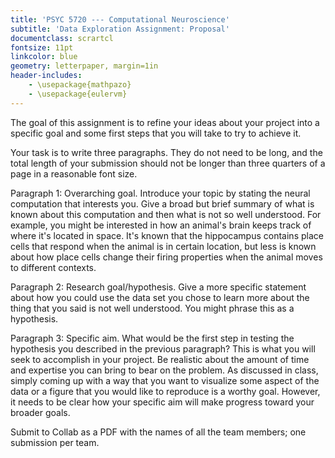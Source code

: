 ```yaml
---
title: 'PSYC 5720 --- Computational Neuroscience'
subtitle: 'Data Exploration Assignment: Proposal'
documentclass: scrartcl
fontsize: 11pt
linkcolor: blue
geometry: letterpaper, margin=1in
header-includes:
    - \usepackage{mathpazo}
    - \usepackage{eulervm}
---
```


The goal of this assignment is to refine your ideas about your project into a specific goal and some first steps that you will take to try to achieve it.

Your task is to write three paragraphs. They do not need to be long, and the total length of your submission should not be longer than three quarters of a page in a reasonable font size.

Paragraph 1: Overarching goal. Introduce your topic by stating the neural computation that interests you. Give a broad but brief summary of what is known about this computation and then what is not so well understood. For example, you might be interested in how an animal's brain keeps track of where it's located in space. It's known that the hippocampus contains place cells that respond when the animal is in certain location, but less is known about how place cells change their firing properties when the animal moves to different contexts.

Paragraph 2: Research goal/hypothesis. Give a more specific statement about how you could use the data set you chose to learn more about the thing that you said is not well understood. You might phrase this as a hypothesis.

Paragraph 3: Specific aim. What would be the first step in testing the hypothesis you described in the previous paragraph? This is what you will seek to accomplish in your project. Be realistic about the amount of time and expertise you can bring to bear on the problem. As discussed in class, simply coming up with a way that you want to visualize some aspect of the data or a figure that you would like to reproduce is a worthy goal. However, it needs to be clear how your specific aim will make progress toward your broader goals.

Submit to Collab as a PDF with the names of all the team members; one submission per team.

